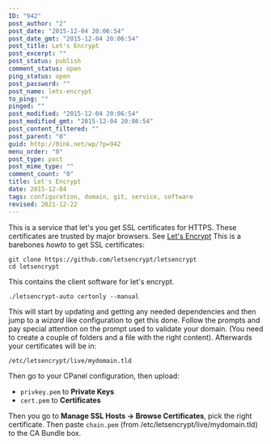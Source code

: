 ```yaml
---
ID: "942"
post_author: "2"
post_date: "2015-12-04 20:06:54"
post_date_gmt: "2015-12-04 20:06:54"
post_title: Let's Encrypt
post_excerpt: ""
post_status: publish
comment_status: open
ping_status: open
post_password: ""
post_name: lets-encrypt
to_ping: ""
pinged: ""
post_modified: "2015-12-04 20:06:54"
post_modified_gmt: "2015-12-04 20:06:54"
post_content_filtered: ""
post_parent: "0"
guid: http://0ink.net/wp/?p=942
menu_order: "0"
post_type: post
post_mime_type: ""
comment_count: "0"
title: Let's Encrypt
date: 2015-12-04
tags: configuration, domain, git, service, software
revised: 2021-12-22
---
```


This is a service that let's you get SSL certificates for HTTPS. These certificates are trusted by major browsers. See [Let's Encrypt](https://letsencrypt.org/about/) This is a barebones _howto_ to get SSL certificates:

    git clone https://github.com/letsencrypt/letsencrypt
    cd letsencrypt
    

This contains the client software for let's encrypt.

    ./letsencrypt-auto certonly --manual
    

This will start by updating and getting any needed dependencies and then jump to a _wizard_ like configuration to get this done. Follow the prompts and pay special attention on the prompt used to validate your domain. (You need to create a couple of folders and a file with the right content). Afterwards your certificates will be in:

    /etc/letsencrypt/live/mydomain.tld
    

Then go to your CPanel configuration, then upload:

*   `privkey.pem` to **Private Keys**
*   `cert.pem` to **Certificates**

Then you go to **Manage SSL Hosts -> Browse Certificates**, pick the right certificate. Then paste `chain.pem` (from /etc/letsencrypt/live/mydomain.tld) to the CA Bundle box.
